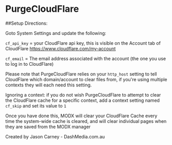 PurgeCloudFlare
===============



##Setup Directions:

Goto System Settings and update the following:

`cf_api_key` = your CloudFlare api key, this is visible on the Account tab of CloudFlare https://www.cloudflare.com/my-account

`cf_email`   = The email address associated with the account (the one you use to log in to CloudFlare)

Please note that PurgeCloudFlare relies on your `http_host` setting to tell CloudFlare which domain/account to clear files from, if you're using multiple contexts they will each need this setting.

Ignoring a context: if you do not wish PurgeCloudFlare to attempt to clear the CloudFlare cache for a specific context, add a context setting named `cf_skip` and set its value to `1`

Once you have done this, MODX will clear your CloudFlare Cache every time the system-wide cache is cleared, and will clear individual pages when they are saved from the MODX manager

Created by Jason Carney - DashMedia.com.au